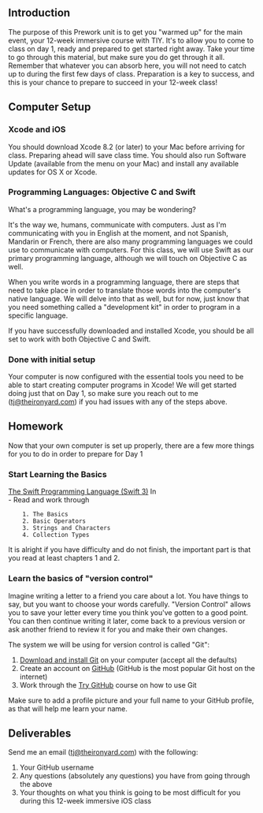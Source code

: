 ## Introduction 

The purpose of this Prework unit is to get you "warmed up" for the main event, your 12-week immersive course with TIY. It's to allow you to come to class on day 1, ready and prepared to get started right away. Take your time to go through this material, but make sure you do get through it all. Remember that whatever you can absorb here, you will not need to catch up to during the first few days of class. Preparation is a key to success, and this is your chance to prepare to succeed in your 12-week class! 

## Computer Setup 
### Xcode and iOS

You should download Xcode 8.2 (or later) to your Mac before arriving for class. Preparing ahead will save class time. You should also run Software Update (available from the menu on your Mac) and install any available updates for OS X or Xcode.

### Programming Languages: Objective C and Swift 

What's a programming language, you may be wondering? 

It's the way we, humans, communicate with computers. Just as I'm communicating with you in English at the moment, and not Spanish, Mandarin or French, there are also many programming languages we could use to communicate with computers. For this class, we will use Swift as our primary programming language, although we will touch on Objective C as well. 

When you write words in a programming language, there are steps that need to take place in order to translate those words into the computer's native language. We will delve into that as well, but for now, just know that you need something called a "development kit" in order to program in a specific language. 

If you have successfully downloaded and installed Xcode, you should be all set to work with both Objective C and Swift.

### Done with initial setup
Your computer is now configured with the essential tools you need to be able to start creating computer programs in Xcode! We will get started doing just that on Day 1, so make sure you reach out to me (tj@theironyard.com) if you had issues with any of the steps above. 

## Homework
Now that your own computer is set up properly, there are a few more things for you to do in order to prepare for Day 1

### Start Learning the Basics
[The Swift Programming Language (Swift 3)](https://itunes.apple.com/us/book/swift-programming-language/id881256329?mt=11)
In  
	- Read and work through 
	
		1. The Basics
		2. Basic Operators
		3. Strings and Characters
		4. Collection Types

It is alright if you have difficulty and do not finish, the important part is that you read at least chapters 1 and 2. 

### Learn the basics of "version control"
Imagine writing a letter to a friend you care about a lot. You have things to say, but you want to choose your words carefully. "Version Control" allows you to save your letter every time you think you've gotten to a good point. You can then continue writing it later, come back to a previous version or ask another friend to review it for you and make their own changes.

The system we will be using for version control is called "Git": 

1. [Download and install Git](https://git-scm.com/download/win) on your computer (accept all the defaults)
2. Create an account on [GitHub](https://github.com/) (GitHub is the most popular Git host on the internet)
3. Work through the [Try GitHub](https://try.github.io/) course on how to use Git

Make sure to add a profile picture and your full name to your GitHub profile, as that will help me learn your name. 

## Deliverables
Send me an email (tj@theironyard.com) with the following: 

1. Your GitHub username
2. Any questions (absolutely any questions) you have from going through the above
3. Your thoughts on what you think is going to be most difficult for you during this 12-week immersive iOS class
